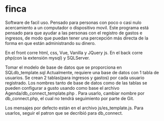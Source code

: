 # finca
Software de facil uso. Pensado para personas con poco o casi nulo acercamiento a un computador o dispositivo movil.
Este programa está pensado para que ayudar a las personas con el registro de gastos e ingresos, de modo que puedan 
tener una percepción más directa de la forma en que están administrando su dinero.

En el front corre html, css, Vue, Vanilla y JQuery js.
En el back corre php(con la extensión mysql) y SQLServer.

Tomar el modelo de base de datos que se proporciona en SQLdb_template.sql
Actualmente, requiere una base de datos con 1 tabla de usuarios. Se crean 2 tablas(para ingresos y gastos) por cada usuario registrado.
Los nombres tanto de base de datos como de las tablas se pueden configurar a gusto usando 
como base el archivo Agenda/db_connect_template.php . Para usarlo, cambiar nombre por db_connect.php, el cual no tendrá 
seguimiento por parte de Git.

Los mensajes por defecto están en el archivo js/es_template.js. Para usarlos, seguir el patron que se decribió para db_connect.
